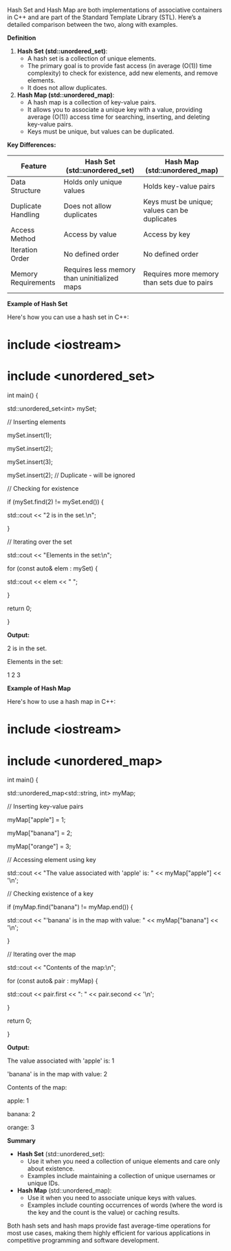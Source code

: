 Hash Set and Hash Map are both implementations of associative containers in C++ and are part of the Standard Template Library (STL). Here’s a detailed comparison between the two, along with examples.

**Definition**

1. **Hash Set (std::unordered_set)**:
    - A hash set is a collection of unique elements.
    - The primary goal is to provide fast access (in average (O(1)) time complexity) to check for existence, add new elements, and remove elements.
    - It does not allow duplicates.
2. **Hash Map (std::unordered_map)**:
    - A hash map is a collection of key-value pairs.
    - It allows you to associate a unique key with a value, providing average (O(1)) access time for searching, inserting, and deleting key-value pairs.
    - Keys must be unique, but values can be duplicated.

**Key Differences:**

| **Feature** | **Hash Set (std::unordered_set)** | **Hash Map (std::unordered_map)** |
| --- | --- | --- |
| Data Structure | Holds only unique values | Holds key-value pairs |
| Duplicate Handling | Does not allow duplicates | Keys must be unique; values can be duplicates |
| Access Method | Access by value | Access by key |
| Iteration Order | No defined order | No defined order |
| Memory Requirements | Requires less memory than uninitialized maps | Requires more memory than sets due to pairs |

**Example of Hash Set**

Here's how you can use a hash set in C++:

# include &lt;iostream&gt;

# include &lt;unordered_set&gt;

int main() {

std::unordered_set&lt;int&gt; mySet;

// Inserting elements

mySet.insert(1);

mySet.insert(2);

mySet.insert(3);

mySet.insert(2); // Duplicate - will be ignored

// Checking for existence

if (mySet.find(2) != mySet.end()) {

std::cout << "2 is in the set.\\n";

}

// Iterating over the set

std::cout << "Elements in the set:\\n";

for (const auto& elem : mySet) {

std::cout << elem << " ";

}

return 0;

}

**Output:**

2 is in the set.

Elements in the set:

1 2 3

**Example of Hash Map**

Here's how to use a hash map in C++:

# include &lt;iostream&gt;

# include &lt;unordered_map&gt;

int main() {

std::unordered_map&lt;std::string, int&gt; myMap;

// Inserting key-value pairs

myMap\["apple"\] = 1;

myMap\["banana"\] = 2;

myMap\["orange"\] = 3;

// Accessing element using key

std::cout << "The value associated with 'apple' is: " << myMap\["apple"\] << '\\n';

// Checking existence of a key

if (myMap.find("banana") != myMap.end()) {

std::cout << "'banana' is in the map with value: " << myMap\["banana"\] << '\\n';

}

// Iterating over the map

std::cout << "Contents of the map:\\n";

for (const auto& pair : myMap) {

std::cout << pair.first << ": " << pair.second << '\\n';

}

return 0;

}

**Output:**

The value associated with 'apple' is: 1

'banana' is in the map with value: 2

Contents of the map:

apple: 1

banana: 2

orange: 3

**Summary**

- **Hash Set** (std::unordered_set):
  - Use it when you need a collection of unique elements and care only about existence.
  - Examples include maintaining a collection of unique usernames or unique IDs.
- **Hash Map** (std::unordered_map):
  - Use it when you need to associate unique keys with values.
  - Examples include counting occurrences of words (where the word is the key and the count is the value) or caching results.

Both hash sets and hash maps provide fast average-time operations for most use cases, making them highly efficient for various applications in competitive programming and software development.
